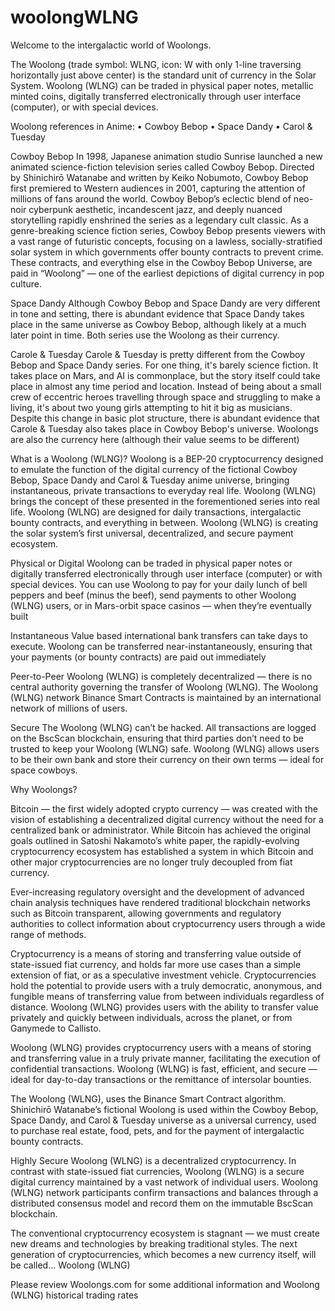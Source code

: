 # woolongWLNG
Welcome to the intergalactic world of Woolongs.

The Woolong (trade symbol: WLNG, icon: W with only 1-line traversing horizontally just above center) is the standard unit of currency in the Solar System. Woolong (WLNG) can be traded in physical paper notes, metallic minted coins, digitally transferred electronically through user interface (computer), or with special devices. 

Woolong references in Anime:
•	Cowboy Bebop
•	Space Dandy
•	Carol & Tuesday

Cowboy Bebop
In 1998, Japanese animation studio Sunrise launched a new animated science-fiction television series called Cowboy Bebop. Directed by Shinichirō Watanabe and written by Keiko Nobumoto, Cowboy Bebop first premiered to Western audiences in 2001, capturing the attention of millions of fans around the world. Cowboy Bebop’s eclectic blend of neo-noir cyberpunk aesthetic, incandescent jazz, and deeply nuanced storytelling rapidly enshrined the series as a legendary cult classic. As a genre-breaking science fiction series, Cowboy Bebop presents viewers with a vast range of futuristic concepts, focusing on a lawless, socially-stratified solar system in which governments offer bounty contracts to prevent crime. These contracts, and everything else in the Cowboy Bebop Universe, are paid in “Woolong” — one of the earliest depictions of digital currency in pop culture.

Space Dandy
Although Cowboy Bebop and Space Dandy are very different in tone and setting, there is abundant evidence that Space Dandy takes place in the same universe as Cowboy Bebop, although likely at a much later point in time. Both series use the Woolong as their currency. 

Carole & Tuesday
Carole & Tuesday is pretty different from the Cowboy Bebop and Space Dandy series. For one thing, it's barely science fiction. It takes place on Mars, and AI is commonplace, but the story itself could take place in almost any time period and location. Instead of being about a small crew of eccentric heroes travelling through space and struggling to make a living, it's about two young girls attempting to hit it big as musicians. Despite this change in basic plot structure, there is abundant evidence that Carole & Tuesday also takes place in Cowboy Bebop's universe. Woolongs are also the currency here (although their value seems to be different)

What is a Woolong (WLNG)?
Woolong is a BEP-20 cryptocurrency designed to emulate the function of the digital currency of the fictional Cowboy Bebop, Space Dandy and Carol & Tuesday anime universe, bringing instantaneous, private transactions to everyday real life. Woolong (WLNG) brings the concept of these presented in the forementioned series into real life. Woolong (WLNG) are designed for daily transactions, intergalactic bounty contracts, and everything in between. Woolong (WLNG) is creating the solar system’s first universal, decentralized, and secure payment ecosystem. 

Physical or Digital
Woolong can be traded in physical paper notes or digitally transferred electronically through user interface (computer) or with special devices. You can use Woolong to pay for your daily lunch of bell peppers and beef (minus the beef), send payments to other Woolong (WLNG) users, or in Mars-orbit space casinos — when they’re eventually built

Instantaneous
Value based international bank transfers can take days to execute. Woolong can be transferred near-instantaneously, ensuring that your payments (or bounty contracts) are paid out immediately

Peer-to-Peer
Woolong (WLNG) is completely decentralized — there is no central authority governing the transfer of Woolong (WLNG). The Woolong (WLNG) network Binance Smart Contracts is maintained by an international network of millions of users.

Secure
The Woolong (WLNG) can’t be hacked. All transactions are logged on the BscScan blockchain, ensuring that third parties don’t need to be trusted to keep your Woolong (WLNG) safe. Woolong (WLNG) allows users to be their own bank and store their currency on their own terms — ideal for space cowboys.

Why Woolongs?

Bitcoin — the first widely adopted crypto currency — was created with the vision of establishing a decentralized digital currency without the need for a centralized bank or administrator. While Bitcoin has achieved the original goals outlined in Satoshi Nakamoto’s white paper, the rapidly-evolving cryptocurrency ecosystem has established a system in which Bitcoin and other major cryptocurrencies are no longer truly decoupled from fiat currency.

Ever-increasing regulatory oversight and the development of advanced chain analysis techniques have rendered traditional blockchain networks such as Bitcoin transparent, allowing governments and regulatory authorities to collect information about cryptocurrency users through a wide range of methods.

Cryptocurrency is a means of storing and transferring value outside of state-issued fiat currency, and holds far more use cases than a simple extension of fiat, or as a speculative investment vehicle. Cryptocurrencies hold the potential to provide users with a truly democratic, anonymous, and fungible means of transferring value from between individuals regardless of distance. Woolong (WLNG) provides users with the ability to transfer value privately and quickly between individuals, across the planet, or from Ganymede to Callisto.

Woolong (WLNG) provides cryptocurrency users with a means of storing and transferring value in a truly private manner, facilitating the execution of confidential transactions. Woolong (WLNG) is fast, efficient, and secure — ideal for day-to-day transactions or the remittance of intersolar bounties.

The Woolong (WLNG), uses the Binance Smart Contract algorithm. Shinichirō Watanabe’s fictional Woolong is used within the Cowboy Bebop, Space Dandy, and Carol & Tuesday universe as a universal currency, used to purchase real estate, food, pets, and for the payment of intergalactic bounty contracts.

Highly Secure
Woolong (WLNG) is a decentralized cryptocurrency. In contrast with state-issued fiat currencies, Woolong (WLNG) is a secure digital currency maintained by a vast network of individual users. Woolong (WLNG) network participants confirm transactions and balances through a distributed consensus model and record them on the immutable BscScan blockchain.

The conventional cryptocurrency ecosystem is stagnant — we must create new dreams and technologies by breaking traditional styles. The next generation of cryptocurrencies, which becomes a new currency itself, will be called… Woolong (WLNG)

Please review Woolongs.com for some additional information and Woolong (WLNG) historical trading rates

